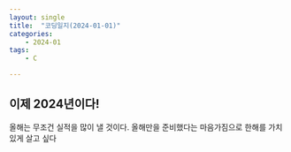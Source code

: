 ```yaml
---
layout: single
title:  "코딩일지(2024-01-01)"
categories: 
    - 2024-01
tags:
    - C

---
```








## 이제 2024년이다!

올해는 무조건 실적을 많이 낼 것이다.
올해만을 준비했다는 마음가짐으로 한해를 가치있게 살고 싶다







